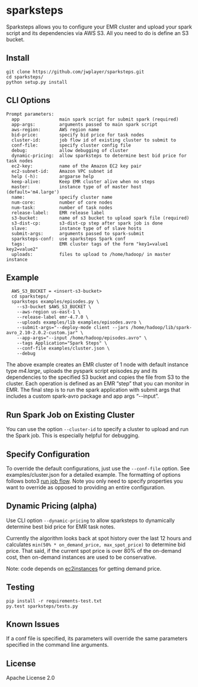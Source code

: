 # sparksteps

Sparksteps allows you to configure your EMR cluster and upload your
spark script and its dependencies via AWS S3. All you need to do is
define an S3 bucket.

## Install

```
git clone https://github.com/jwplayer/sparksteps.git
cd sparksteps/
python setup.py install
```

## CLI Options

```
Prompt parameters:
  app               main spark script for submit spark (required)
  app-args:         arguments passed to main spark script
  aws-region:       AWS region name
  bid-price:        specify bid price for task nodes
  cluster-id:       job flow id of existing cluster to submit to
  conf-file:        specify cluster config file
  debug:            allow debugging of cluster
  dynamic-pricing:  allow sparksteps to determine best bid price for task nodes
  ec2-key:          name of the Amazon EC2 key pair
  ec2-subnet-id:    Amazon VPC subnet id
  help (-h):        argparse help
  keep-alive:       Keep EMR cluster alive when no steps
  master:           instance type of of master host (default='m4.large')
  name:             specify cluster name
  num-core:         number of core nodes
  num-task:         number of task nodes
  release-label:    EMR release label
  s3-bucket:        name of s3 bucket to upload spark file (required)
  s3-dist-cp:       s3-dist-cp step after spark job is done
  slave:            instance type of of slave hosts
  submit-args:      arguments passed to spark-submit
  sparksteps-conf:  use sparksteps Spark conf
  tags:             EMR cluster tags of the form "key1=value1 key2=value2"
  uploads:          files to upload to /home/hadoop/ in master instance
```

## Example

```
  AWS_S3_BUCKET = <insert-s3-bucket>
  cd sparksteps/
  sparksteps examples/episodes.py \
    --s3-bucket $AWS_S3_BUCKET \
    --aws-region us-east-1 \
    --release-label emr-4.7.0 \
    --uploads examples/lib examples/episodes.avro \
    --submit-args="--deploy-mode client --jars /home/hadoop/lib/spark-avro_2.10-2.0.2-custom.jar" \
    --app-args="--input /home/hadoop/episodes.avro" \
    --tags Application="Spark Steps" \
    --conf-file examples/cluster.json \
    --debug
```

The above example creates an EMR cluster of 1 node with default instance
type _m4.large_, uploads the pyspark script episodes.py and its dependencies to
the specified S3 bucket and copies the file from S3 to the cluster.
Each operation is defined as an EMR “step” that you can monitor in EMR. The
final step is to run the spark application with submit args that includes a
custom spark-avro package and app args “--input”.

## Run Spark Job on Existing Cluster

You can use the option `--cluster-id` to specify a cluster to upload 
and run the Spark job. This is especially helpful for debugging.

## Specify Configuration

To override the default configurations, just use the `--conf-file` option. 
See examples/cluster.json for a detailed example. The formatting of options
follows boto3 [run job flow](http://boto3.readthedocs.io/en/latest/reference/services/emr.html#EMR.Client.run_job_flow).
Note you only need to specify properties you want to override as opposed to
providing an entire configuration.

## Dynamic Pricing (alpha)

Use CLI option `--dynamic-pricing` to allow sparksteps to dynamically determine
best bid price for EMR task notes. 

Currently the algorithm looks back at spot history over the last 12
hours and calculates  `min(50% * on_demand_price, max_spot_price)` to
determine bid price.
That said, if the current spot price is over 80% of the on-demand cost,
then on-demand instances are used to be conservative.

Note: code depends on [ec2instances](http://www.ec2instances.info/) for
getting demand price.

## Testing

```
pip install -r requirements-test.txt
py.test sparksteps/tests.py
```

## Known Issues

If a conf file is specified, its parameters will override the same parameters
specified in the command line arguments.

## License

Apache License 2.0
